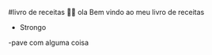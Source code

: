 
#livro de receitas :man_cook:
ola Bem vindo ao meu livro de receitas
- Strongo

-pave com alguma coisa